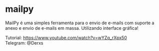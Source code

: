 # mailpy

MailPy é uma simples ferramenta para o envio de e-mails com suporte a anexo e envio de e-mails em massa. Utilizando interface gráfica!

Tutorial: https://www.youtube.com/watch?v=wYZq_rXpx50 <br>
Telegram: @Derxs
